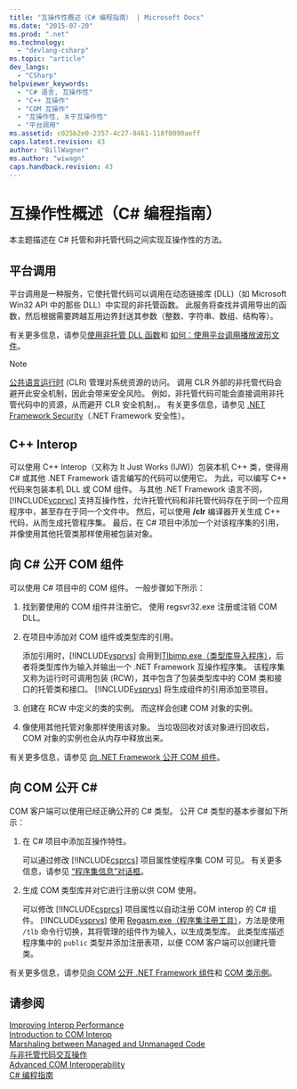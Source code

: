 ```yaml
---
title: "互操作性概述（C# 编程指南） | Microsoft Docs"
ms.date: "2015-07-20"
ms.prod: ".net"
ms.technology: 
  - "devlang-csharp"
ms.topic: "article"
dev_langs: 
  - "CSharp"
helpviewer_keywords: 
  - "C# 语言, 互操作性"
  - "C++ 互操作"
  - "COM 互操作"
  - "互操作性, 关于互操作性"
  - "平台调用"
ms.assetid: c025b2e0-2357-4c27-8461-118f0090aeff
caps.latest.revision: 43
author: "BillWagner"
ms.author: "wiwagn"
caps.handback.revision: 43
---
```

# 互操作性概述（C# 编程指南）
本主题描述在 C\# 托管和非托管代码之间实现互操作性的方法。  
  
## 平台调用  
 平台调用是一种服务，它使托管代码可以调用在动态链接库 \(DLL\)（如 Microsoft Win32 API 中的那些 DLL）中实现的非托管函数。  此服务将查找并调用导出的函数，然后根据需要跨越互用边界封送其参数（整数、字符串、数组、结构等）。  
  
 有关更多信息，请参见[使用非托管 DLL 函数](../Topic/Consuming%20Unmanaged%20DLL%20Functions.md)和 [如何：使用平台调用播放波形文件](../../../csharp/programming-guide/interop/how-to-use-platform-invoke-to-play-a-wave-file.md)。  
  
> [!NOTE]
>  [公共语言运行时](../Topic/Common%20Language%20Runtime%20\(CLR\).md) \(CLR\) 管理对系统资源的访问。  调用 CLR 外部的非托管代码会避开此安全机制，因此会带来安全风险。  例如，非托管代码可能会直接调用非托管代码中的资源，从而避开 CLR 安全机制，。  有关更多信息，请参见 [.NET Framework Security](http://go.microsoft.com/fwlink/?LinkId=37122)（.NET Framework 安全性）。  
  
## C\+\+ Interop  
 可以使用 C\+\+ Interop（又称为 It Just Works \(IJW\)）包装本机 C\+\+ 类，使得用 C\# 或其他 .NET Framework 语言编写的代码可以使用它。  为此，可以编写 C\+\+ 代码来包装本机 DLL 或 COM 组件。  与其他 .NET Framework 语言不同，[!INCLUDE[vcprvc](../../../csharp/programming-guide/interop/includes/vcprvc-md.md)] 支持互操作性，允许托管代码和非托管代码存在于同一个应用程序中，甚至存在于同一个文件中。  然后，可以使用 **\/clr** 编译器开关生成 C\+\+ 代码，从而生成托管程序集。  最后，在 C\# 项目中添加一个对该程序集的引用，并像使用其他托管类那样使用被包装对象。  
  
## 向 C\# 公开 COM 组件  
 可以使用 C\# 项目中的 COM 组件。  一般步骤如下所示：  
  
1.  找到要使用的 COM 组件并注册它。  使用 regsvr32.exe 注册或注销 COM DLL。  
  
2.  在项目中添加对 COM 组件或类型库的引用。  
  
     添加引用时，[!INCLUDE[vsprvs](../../../csharp/includes/vsprvs-md.md)] 会用到[Tlbimp.exe（类型库导入程序）](../Topic/Tlbimp.exe%20\(Type%20Library%20Importer\).md)，后者将类型库作为输入并输出一个 .NET Framework 互操作程序集。  该程序集又称为运行时可调用包装 \(RCW\)，其中包含了包装类型库中的 COM 类和接口的托管类和接口。  [!INCLUDE[vsprvs](../../../csharp/includes/vsprvs-md.md)] 将生成组件的引用添加至项目。  
  
3.  创建在 RCW 中定义的类的实例。  而这样会创建 COM 对象的实例。  
  
4.  像使用其他托管对象那样使用该对象。  当垃圾回收对该对象进行回收后，COM 对象的实例也会从内存中释放出来。  
  
 有关更多信息，请参见 [向 .NET Framework 公开 COM 组件](../Topic/Exposing%20COM%20Components%20to%20the%20.NET%20Framework.md)。  
  
## 向 COM 公开 C\#  
 COM 客户端可以使用已经正确公开的 C\# 类型。  公开 C\# 类型的基本步骤如下所示：  
  
1.  在 C\# 项目中添加互操作特性。  
  
     可以通过修改 [!INCLUDE[csprcs](../../../csharp/includes/csprcs-md.md)] 项目属性使程序集 COM 可见。  有关更多信息，请参见 [“程序集信息”对话框](/visual-studio/ide/reference/assembly-information-dialog-box)。  
  
2.  生成 COM 类型库并对它进行注册以供 COM 使用。  
  
     可以修改 [!INCLUDE[csprcs](../../../csharp/includes/csprcs-md.md)] 项目属性以自动注册 COM interop 的 C\# 组件。  [!INCLUDE[vsprvs](../../../csharp/includes/vsprvs-md.md)] 使用 [Regasm.exe（程序集注册工具）](../Topic/Regasm.exe%20\(Assembly%20Registration%20Tool\).md)，方法是使用 `/tlb` 命令行切换，其将管理的组件作为输入，以生成类型库。  此类型库描述程序集中的 `public` 类型并添加注册表项，以便 COM 客户端可以创建托管类。  
  
 有关更多信息，请参见[向 COM 公开 .NET Framework 组件](../Topic/Exposing%20.NET%20Framework%20Components%20to%20COM.md)和 [COM 类示例](../../../csharp/programming-guide/interop/example-com-class.md)。  
  
## 请参阅  
 [Improving Interop Performance](http://go.microsoft.com/fwlink/?LinkId=99564)   
 [Introduction to COM Interop](http://go.microsoft.com/fwlink/?LinkId=112406)   
 [Marshaling between Managed and Unmanaged Code](http://go.microsoft.com/fwlink/?LinkId=112398)   
 [与非托管代码交互操作](../Topic/Interoperating%20with%20Unmanaged%20Code.md)   
 [Advanced COM Interoperability](http://msdn.microsoft.com/zh-cn/3ada36e5-2390-4d70-b490-6ad8de92f2fb)   
 [C\# 编程指南](../../../csharp/programming-guide/index.md)